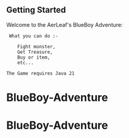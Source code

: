 ## Getting Started

Welcome to the AerLeaf's BlueBoy Adventure:
     
     What you can do :-

        Fight monster,
        Get Treasure,
        Buy or item,
        etc...

    The Game requires Java 21
# BlueBoy-Adventure
# BlueBoy-Adventure

